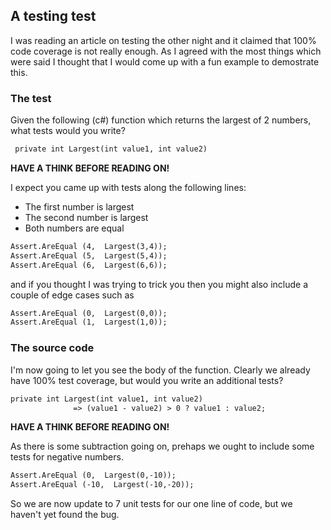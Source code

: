 ## A testing test

I was reading an article on testing the other night and it claimed that 100% code coverage is not really enough.  As I agreed with the most things which were said I thought that I would come up with a fun example to demostrate this.

### The test

Given the following (c#) function which returns the largest of 2 numbers,  what tests would you write?


```markdown
 private int Largest(int value1, int value2)
```

**HAVE A THINK BEFORE READING ON!**




I expect you came up with tests along the following lines:

- The first number is largest   
- The second number is largest
- Both numbers are equal

```markdown
Assert.AreEqual (4,  Largest(3,4));
Assert.AreEqual (5,  Largest(5,4));
Assert.AreEqual (6,  Largest(6,6));
```

and if you thought I was trying to trick you then you might also include a couple of edge cases such as 


```markdown
Assert.AreEqual (0,  Largest(0,0));
Assert.AreEqual (1,  Largest(1,0));
```


### The source code
I'm now going to let you see the body of the function.  Clearly we already have 100% test coverage,  but would you write an additional tests?

```markdown
private int Largest(int value1, int value2) 
              => (value1 - value2) > 0 ? value1 : value2;
```

**HAVE A THINK BEFORE READING ON!**

As there is some subtraction going on,  prehaps we ought to include some tests for negative numbers.

```markdown
Assert.AreEqual (0,  Largest(0,-10));
Assert.AreEqual (-10,  Largest(-10,-20));
```

So we are now update to 7 unit tests for our one line of code,  but we haven't yet found the bug.


